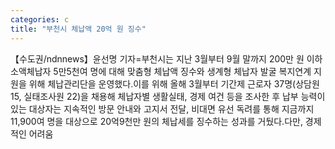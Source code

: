 ```yaml
---
categories: c
title: "부천시 체납액 20억 원 징수"
---
```

【수도권/ndnnews】윤선명 기자=부천시는 지난 3월부터 9월 말까지 200만 원 이하 소액체납자 5만5천여 명에 대해 맞춤형 체납액 징수와 생계형 체납자 발굴 복지연계 지원을 위해 체납관리단을 운영했다.이를 위해 올해 3월부터 기간제 근로자 37명(상담원 15, 실태조사원 22)을 채용해 체납자별 생활실태, 경제 여건 등을 조사한 후 납부 능력이 있는 대상자는 지속적인 방문 안내와 고지서 전달, 비대면 유선 독려를 통해 지금까지 11,900여 명을 대상으로 20억9천만 원의 체납세를 징수하는 성과를 거뒀다.다만, 경제적인 어려움
